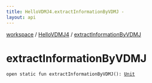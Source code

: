 ```yaml
---
title: HelloVDMJ4.extractInformationByVDMJ - 
layout: api
---
```


<div class='api-docs-breadcrumbs'><a href="../index.html">workspace</a> / <a href="index.html">HelloVDMJ4</a> / <a href="./extract-information-by-v-d-m-j.html">extractInformationByVDMJ</a></div>

# extractInformationByVDMJ

<div class="signature"><code><span class="keyword">open</span> <span class="keyword">static</span> <span class="keyword">fun </span><span class="identifier">extractInformationByVDMJ</span><span class="symbol">(</span><span class="symbol">)</span><span class="symbol">: </span><a href="https://kotlinlang.org/api/latest/jvm/stdlib/kotlin/-unit/index.html"><span class="identifier">Unit</span></a></code></div>

